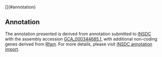 []{#annotation}

Annotation
----------

The annotation presented is derived from annotation submitted to
[INSDC](http://www.insdc.org) with the assembly accession
[GCA\_000344685.1](http://www.ebi.ac.uk/ena/data/view/GCA_000344685.1),
with additional non-coding genes derived from
[Rfam](http://rfam.xfam.org/). For more details, please visit [INSDC
annotation
import](http://ensemblgenomes.org/info/data/insdc_annotation).
